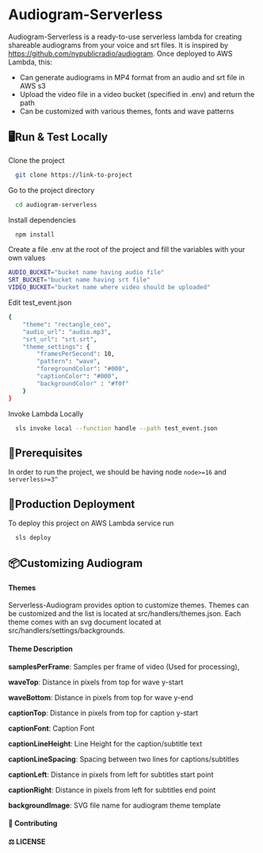 
# Audiogram-Serverless

Audiogram-Serverless is a ready-to-use serverless lambda for creating shareable audiograms from your voice and srt files. It is inspired by https://github.com/nypublicradio/audiogram. Once deployed to AWS Lambda, this:
* Can generate audiograms in MP4 format from an audio and srt file in AWS s3
* Upload the video file in a video bucket (specified in .env) and return the path
* Can be customized with various themes, fonts and wave patterns


## 🖥️Run & Test Locally

Clone the project

```bash
  git clone https://link-to-project
```

Go to the project directory

```bash
  cd audiogram-serverless
```

Install dependencies

```bash
  npm install
```

Create a file .env at the root of the project and fill the variables with your own values

```bash
AUDIO_BUCKET="bucket name having audio file"
SRT_BUCKET="bucket name having srt file"
VIDEO_BUCKET="bucket name where video should be uploaded"
```

Edit test_event.json 

```bash
{
    "theme": "rectangle_ceo",
    "audio_url": "audio.mp3",
    "srt_url": "srt.srt",
    "theme_settings": {
        "framesPerSecond": 10,
        "pattern": "wave",
        "foregroundColor": "#000",
        "captionColor": "#000",
        "backgroundColor" : "#f0f"
    }
}
```

Invoke Lambda Locally

```bash
  sls invoke local --function handle --path test_event.json
```


## 📖Prerequisites

In order to run the project, we should be having node `node>=16` and `serverless>=3^`

## 🚀Production Deployment

To deploy this project on AWS Lambda service run

```bash
  sls deploy 
```


## 📦Customizing Audiogram

#### Themes
Serverless-Audiogram provides option to customize themes. Themes can be customized and the list is located at src/handlers/themes.json. Each theme comes with an svg document located at src/handlers/settings/backgrounds.

#### Theme Description
__samplesPerFrame__: Samples per frame of video (Used for processing),

__waveTop__: Distance in pixels from top for wave y-start

__waveBottom__: Distance in pixels from top for wave y-end

__captionTop__: Distance in pixels from top for caption y-start

__captionFont__: Caption Font

__captionLineHeight__: Line Height for the caption/subtitle text

__captionLineSpacing__: Spacing between two lines for captions/subtitles

__captionLeft__: Distance in pixels from left for subtitles start point

__captionRight__: Distance in pixels from left for subtitles end point

__backgroundImage__: SVG file name for audiogram theme template

#### 🤝 Contributing

#### ⚖️ LICENSE
